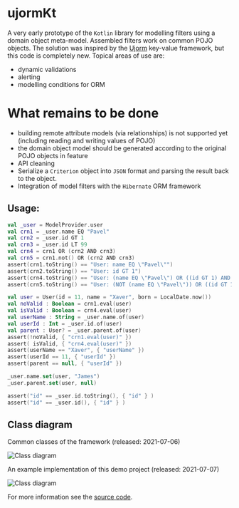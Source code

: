 # ujormKt

A very early prototype of the `Kotlin` library for modelling filters using a domain object meta-model.
Assembled filters work on common POJO objects.
The solution was inspired by the [Ujorm](https://pponec.github.io/ujorm/www/index.html) key-value framework, but this code is completely new.
Topical areas of use are:

- dynamic validations
- alerting
- modelling conditions for ORM

# What remains to be done

- building remote attribute models (via relationships) is not supported yet (including reading and writing values of POJO)
- the domain object model should be generated according to the original POJO objects in feature
- API cleaning
- Serialize a `Criterion` object into `JSON` format and parsing the result back to the object.
- Integration of model filters with the `Hibernate` ORM framework


## Usage:

```kotlin
val _user = ModelProvider.user
val crn1 = _user.name EQ "Pavel"
val crn2 = _user.id GT 1
val crn3 = _user.id LT 99
val crn4 = crn1 OR (crn2 AND crn3)
val crn5 = crn1.not() OR (crn2 AND crn3)
assert(crn1.toString() == "User: name EQ \"Pavel\"")
assert(crn2.toString() == "User: id GT 1")
assert(crn4.toString() == "User: (name EQ \"Pavel\") OR ((id GT 1) AND (id LT 99))")
assert(crn5.toString() == "User: (NOT (name EQ \"Pavel\")) OR ((id GT 1) AND (id LT 99))")

val user = User(id = 11, name = "Xaver", born = LocalDate.now())
val noValid : Boolean = crn1.eval(user)
val isValid : Boolean = crn4.eval(user)
val userName : String = _user.name.of(user)
val userId : Int = _user.id.of(user)
val parent : User? = _user.parent.of(user)
assert(!noValid, { "crn1.eval(user)" })
assert( isValid, { "crn4.eval(user)" })
assert(userName == "Xaver", { "userName" })
assert(userId == 11, { "userId" })
assert(parent == null, { "userId" })

_user.name.set(user, "James")
_user.parent.set(user, null)

assert("id" == _user.id.toString(), { "id" } )
assert("id" == _user.id(), { "id" } )
``````

## Class diagram

Common classes of the framework (released: 2021-07-06)

![Class diagram](docs/Ujorm.png)

An example implementation of this demo project (released: 2021-07-07)

![Class diagram](docs/Demo.png)

For more information see the 
[source code](https://github.com/pponec/ujormKt/blob/main/src/main/java/org/ujorm/kotlin/Demo.kt).